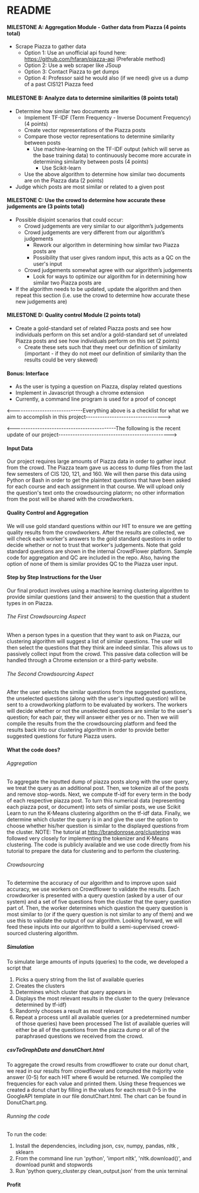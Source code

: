 ﻿# README
#### MILESTONE A: Aggregation Module - Gather data from Piazza (4 points total) 
- Scrape Piazza to gather data
  - Option 1: Use an unofficial api found here: https://github.com/hfaran/piazza-api (Preferable method)
  - Option 2: Use a web scraper like JSoup
  - Option 3: Contact Piazza to get dumps
  - Option 4: Professor said he would also (if we need) give us a dump of a past CIS121 Piazza feed

#### MILESTONE B: Analyze data to determine similarities (8 points total)
- Determine how similar two documents are
  - Implement TF-IDF (Term Frequency - Inverse Document Frequency) (4 points)
  - Create vector representations of the Piazza posts
  - Compare those vector representations to determine similarity between posts
    - Use machine-learning on the TF-IDF output (which will serve as the base training data) to continuously become more accurate in determining similarity between posts (4 points)
      - Use Scikit-learn
  - Use the above algorithm to determine how similar two documents are on the Piazza data (2 points)
- Judge which posts are most similar or related to a given post

#### MILESTONE C: Use the crowd to determine how accurate these judgements are (3 points total)
- Possible disjoint scenarios that could occur:
  - Crowd judgements are very similar to our algorithm’s judgements
  - Crowd judgements are very different from our algorithm’s judgements
    - Rework our algorithm in determining how similar two Piazza posts are
    - Possibility that user gives random input, this acts as a QC on the user's input
  - Crowd judgements somewhat agree with our algorithm’s judgements
    - Look for ways to optimize our algorithm for in determining how similar two Piazza posts are
- If the algorithm needs to be updated, update the algorithm and then repeat this section (i.e. use the crowd to determine how accurate these new judgements are)

#### MILESTONE D: Quality control Module (2 points total)
- Create a gold-standard set of related Piazza posts and see how individuals perform on this set and/or a gold-standard set of unrelated Piazza posts and see how individuals perform on this set (2 points)
  - Create these sets such that they meet our definition of similarity (important - if they do not meet our definition of similarity than the results could be very skewed)

#### Bonus: Interface
- As the user is typing a question on Piazza, display related questions
- Implement in Javascript through a chrome extension
- Currently, a command line program is used for a proof of concept

<-----------------------------Everything above is a checklist for what we aim to accomplish in this project--------------------------------->

<-------------------------------------------The following is the recent update of our project----------------------------------------------->

#### Input Data
Our project requires large amounts of Piazza data in order to gather input from the crowd. The Piazza team gave us access to dump files from the last few semesters of CIS 120, 121, and 160. We will then parse this data using Python or Bash in order to get the plaintext questions that have been asked for each course and each assignment in that course. We will upload only the question's text onto the crowdsourcing platorm; no other information from the post will be shared with the crowdworkers.

#### Quality Control and Aggregation
We will use gold standard questions within our HIT to ensure we are getting quality results from the crowdworkers. After the results are collected, we will check each worker's answers to the gold standard questions in order to decide whether or not to trust that worker's judgements. Note that gold standard questions are shown in the internal CrowdFlower platform. Sample code for aggregation and QC are included in the repo. Also, having the option of none of them is similar provides QC to the Piazza user input. 

#### Step by Step Instructions for the User
Our final product involves using a machine learning clustering algorithm to provide similar questions (and their answers) to the question that a student types in on Piazza.
###### The First Crowdsourcing Aspect
When a person types in a question that they want to ask on Piazza, our clustering algorithm will suggest a list of similar questions. The user will then select the questions that they think are indeed similar. This allows us to passively collect input from the crowd. This passive data collection will be handled through a Chrome extension or a third-party website. 
###### The Second Crowdsourcing Aspect
After the user selects the similar questions from the suggested questions, the unselected questions (along with the user's inputted question) will be sent to a crowdworking platform to be evaluated by workers. The workers will decide whether or not the unselected questions are similar to the user's question; for each pair, they will answer either yes or no. Then we wiill compile the results from the the crowdsourcing platform and feed the results back into our clustering algorithm in order to provide better suggested questions for future Piazza users.

#### What the code does?
###### Aggregation
To aggregate the inputted dump of piazza posts along with the user query, we treat the query as an additional post. Then, we tokenize all of the posts and remove stop-words. Next, we compute tf-idf for every term in the body of each respective piazza post. To turn this numerical data (representing each piazza post, or document) into sets of similar posts, we use Scikit Learn to run the K-Means clustering algorithm on the tf-idf data. Finally, we determine which cluster the query is in and give the user the option to choose whether his/her question is similar to the displayed questions from the cluster.
NOTE: The tutorial at http://brandonrose.org/clustering was followed very closely for implementing the tokenizer and K-Means clustering. The code is publicly available and we use code directly from his tutorial to prepare the data for clustering and to perform the clustering.
###### Crowdsourcing
To determine the accuracy of our algorithm and to improve upon said accuracy, we use workers on Crowdflower to validate the results. Each crowdworker is presented with a query question (asked by a user of our system) and a set of five questions from the cluster that the query question part of. Then, the worker determines which question the query question is most similar to (or if the query question is not similar to any of them) and we use this to validate the output of our algorithm. Looking forward, we will feed these inputs into our algorithm to build a semi-supervised crowd-sourced clustering algorithm.
##### Simulation
To simulate large amounts of inputs (queries) to the code, we developed a script that 
1. Picks a query string from the list of available queries
2. Creates the clusters
3. Determines which cluster that query appears in
4. Displays the most relevant results in the cluster to the query (relevance determined by tf-idf)
5. Randomly chooses a result as most relevant
6. Repeat a process until all available queries (or a predetermined number of those queries) have been processed
The list of available queries will either be all of the questions from the piazza dump or all of the paraphrased questions we received from the crowd.
##### csvToGraphData and donutChart.html
To aggregate the crowd results from crowdflower to crate our donut chart, we read in our results from crowdflower and computed the majority vote answer (0-5) for each HIT where 6 would be returned.  We compiled the frequencies for each value and printed them.  Using these frequences we created a donut chart by filling in the values for each result 0-5 in the GoogleAPI template in our file donutChart.html.  The chart can be found in DonutChart.png.
###### Running the code
To run the code: 
1. Install the dependencies, including json, csv, numpy, pandas, nltk
, sklearn 
2. From the command line run 'python', 'import nltk', 'nltk.download()', and download punkt and stopwords 
3. Run 'python query_cluster.py clean_output.json' from the unix terminal
#### Profit
